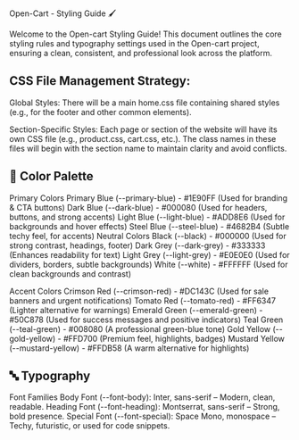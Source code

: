 Open-Cart - Styling Guide 🖌️

Welcome to the Open-cart Styling Guide! This document outlines the core styling rules and typography settings used in the Open-cart project, ensuring a clean, consistent, and professional look across the platform.


## CSS File Management Strategy:
Global Styles: There will be a main home.css file containing shared styles (e.g., for the footer and other common elements).

Section-Specific Styles: Each page or section of the website will have its own CSS file (e.g., product.css, cart.css, etc.). The class names in these files will begin with the section name to maintain clarity and avoid conflicts.

## 🎨 Color Palette
Primary Colors
Primary Blue (--primary-blue) - #1E90FF (Used for branding & CTA buttons)
Dark Blue (--dark-blue) - #000080 (Used for headers, buttons, and strong accents)
Light Blue (--light-blue) - #ADD8E6 (Used for backgrounds and hover effects)
Steel Blue (--steel-blue) - #4682B4 (Subtle techy feel, for accents)
Neutral Colors
Black (--black) - #000000 (Used for strong contrast, headings, footer)
Dark Grey (--dark-grey) - #333333 (Enhances readability for text)
Light Grey (--light-grey) - #E0E0E0 (Used for dividers, borders, subtle backgrounds)
White (--white) - #FFFFFF (Used for clean backgrounds and contrast)

Accent Colors
Crimson Red (--crimson-red) - #DC143C (Used for sale banners and urgent notifications)
Tomato Red (--tomato-red) - #FF6347 (Lighter alternative for warnings)
Emerald Green (--emerald-green) - #50C878 (Used for success messages and positive indicators)
Teal Green (--teal-green) - #008080 (A professional green-blue tone)
Gold Yellow (--gold-yellow) - #FFD700 (Premium feel, highlights, badges)
Mustard Yellow (--mustard-yellow) - #FFDB58 (A warm alternative for highlights)

## 🔤 Typography
Font Families
Body Font (--font-body): Inter, sans-serif – Modern, clean, readable.
Heading Font (--font-heading): Montserrat, sans-serif – Strong, bold presence.
Special Font (--font-special): Space Mono, monospace – Techy, futuristic, or used for code snippets.


